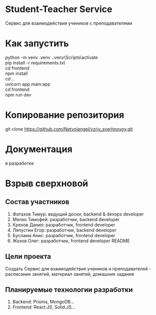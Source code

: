 # Student-Teacher Service
Сервис для взаимодействия учеников с преподавателями
# Как запустить
python -m venv .venv
.\.venv\Scripts\activate  
pip install -r requirements.txt  
cd frontend  
npm install  
cd ..  
uvicorn app.main:app  
cd frontend  
npm run dev  
# Копирование репозитория
git clone https://github.com/Netvoiangel/vzriv_sverhnovoy.git
# Документация
в разработке

# Взрыв сверхновой
## Состав участников
1. Фатахов Тимур: ведущий доски, backend & devops developer
2. Мелко Тимофей: разработчик, backend developer
3. Крехов Данил: разработчик, frontend developer
4. Ляпустин Егор: разработчик, backend developer
5. Буслама Анис: разработчик, frontend developer
6. Жохов Олег: разработчик, frontend developer
README

## Цели проекта
Создать Сервис для взаимодействия учеников и преподавателей - расписание занятий,
материал занятий, домашние задания

## Планируемые технологии разработки
1. Backend: Prisma, MongoDB...
2. Frontend: React.JS, Solid.JS...

